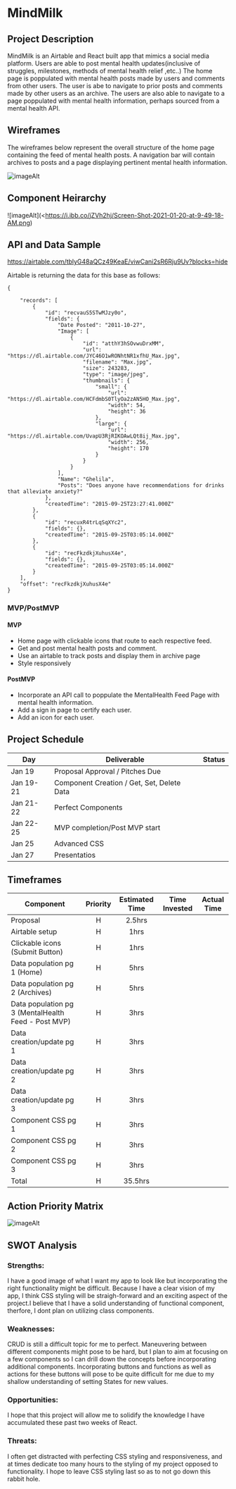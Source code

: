 # MindMilk


## Project Description

MindMilk is an Airtable and React built app that mimics a social media platform. Users are able to post mental health updates(inclusive of struggles, milestones, methods of mental health relief ,etc..) The home page is poppulated with mental health posts made by users and comments from other users. The user is abe to navigate to prior posts and comments made by other users as an archive. The users are also able to navigate to a page poppulated with mental health information, perhaps sourced from a mental health API.

## Wireframes

The wireframes below represent the overall structure of the home page containing the feed of mental health posts. A navigation bar will contain archives to posts and a page displaying pertinent mental health information. 

![imageAlt](https://i.ibb.co/BPJhdYT/Screen-Shot-2021-01-20-at-9-52-26-AM.png)

## Component Heirarchy

![imageAlt](<https://i.ibb.co/jZVh2hj/Screen-Shot-2021-01-20-at-9-49-18-AM.png)


## API and Data Sample

https://airtable.com/tblyG48aQCz49KeaE/viwCani2sR6Rju9Uv?blocks=hide

Airtable is returning the data for this base as follows:

```
{
    
    "records": [
        {
            "id": "recvauS5STwMJzy0o",
            "fields": {
                "Date Posted": "2011-10-27",
                "Image": [
                    {
                        "id": "atthY3hSOvwuDrxMM",
                        "url": "https://dl.airtable.com/JYC46O1wRONhtNR1xfhU_Max.jpg",
                        "filename": "Max.jpg",
                        "size": 243283,
                        "type": "image/jpeg",
                        "thumbnails": {
                            "small": {
                                "url": "https://dl.airtable.com/HCFdmbS0TlyOa2zAN5HO_Max.jpg",
                                "width": 54,
                                "height": 36
                            },
                            "large": {
                                "url": "https://dl.airtable.com/UvapU3RjRIKOAwLQt8ij_Max.jpg",
                                "width": 256,
                                "height": 170
                            }
                        }
                    }
                ],
                "Name": "Ghelila",
                "Posts": "Does anyone have recommendations for drinks that alleviate anxiety?"
            },
            "createdTime": "2015-09-25T23:27:41.000Z"
        },
        {
            "id": "recuxR4trLqSqXYc2",
            "fields": {},
            "createdTime": "2015-09-25T03:05:14.000Z"
        },
        {
            "id": "recFkzdkjXuhusX4e",
            "fields": {},
            "createdTime": "2015-09-25T03:05:14.000Z"
        }
    ],
    "offset": "recFkzdkjXuhusX4e"
}

```

### MVP/PostMVP

#### MVP

- Home page with clickable icons that route to each respective feed.
- Get and post mental health posts and comment.
- Use an airtable to track posts and display them in archive page
- Style responsively

#### PostMVP

- Incorporate an API call to poppulate the MentalHealth Feed Page with mental health information.
- Add a sign in page to certify each user.
- Add an icon for each user.

## Project Schedule

| Day      | Deliverable                                | Status   |
| -------- | ------------------------------------------ | -------- |
| Jan 19   | Proposal Approval / Pitches Due            |          |
| Jan 19-21| Component Creation / Get, Set, Delete Data |          |
| Jan 21-22| Perfect Components                         |          |
| Jan 22-25| MVP completion/Post MVP start              |          |
| Jan 25   | Advanced CSS                               |          |
| Jan 27   | Presentatios                               |          |

## Timeframes

| Component                 | Priority | Estimated Time | Time Invested | Actual Time |
| ------------------------- | :------: | :------------: | :-----------: | :---------: |
| Proposal                  |    H     |      2.5hrs      |          |        |
| Airtable setup            |    H     |     1hrs      |          |          |
| Clickable icons (Submit Button)          |    H     |      1hrs      |           |          |
| Data population pg 1  (Home)    |    H     |      5hrs      |          |         |
| Data population pg 2  (Archives)    |    H     |      5hrs      |          |         |
| Data population pg 3   (MentalHealth Feed - Post MVP)   |    H     |      3hrs      |           |         |
| Data creation/update pg 1 |    H     |      3hrs      |          |         |
| Data creation/update pg 2 |    H     |      3hrs      |          |          |
| Data creation/update pg 3 |    H     |      3hrs      |          |          |
| Component CSS pg 1        |    H     |      3hrs      |          |         |
| Component CSS pg 2        |    H     |      3hrs      |          |         |
| Component CSS pg 3        |    H     |      3hrs      |         |         |
| Total                     |    H     |    35.5hrs     |          |        |

## Action Priority Matrix

![imageAlt](https://i.ibb.co/W2JZXkr/Screen-Shot-2021-01-20-at-10-03-50-AM.png)


## SWOT Analysis

### Strengths:

I have a good image of what I want my app to look like but incorporating the right functionality might be difficult. Because I have a clear vision of my app, I think CSS styling will be straigh-forward and an exciting aspect of the project.I believe that I have a solid understanding of functional component, therfore, I dont plan on utilizing class components.

### Weaknesses:

CRUD is still a difficult topic for me to perfect. Maneuvering between different components might pose to be hard, but I plan to aim at focusing on a few components so I can drill down the concepts before incorporating additional components. Incorporating buttons and functions as well as actions for these buttons will pose to be quite difficult for me due to my shallow understanding of setting States for new values.

### Opportunities:

I hope that this project will allow me to solidify the knowledge I have accumulated these past two weeks of React. 

### Threats:

I often get distracted with perfecting CSS styling and responsiveness, and at times dedicate too many hours to the styling of my project opposed to functionality. I hope to leave CSS styling last so as to not go down this rabbit hole.